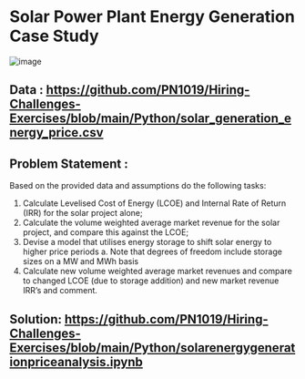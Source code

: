 # Solar Power Plant Energy Generation Case Study 



![image](https://user-images.githubusercontent.com/16081831/140916676-d3df24a7-43e7-4db8-a327-bffa53605d9c.png)



## Data : https://github.com/PN1019/Hiring-Challenges-Exercises/blob/main/Python/solar_generation_energy_price.csv
## Problem Statement :
Based on the provided data and assumptions do the following tasks:

1. Calculate Levelised Cost of Energy (LCOE) and Internal Rate of Return (IRR) for the solar project alone;
2. Calculate the volume weighted average market revenue for the solar project, and compare this against the LCOE;
3. Devise a model that utilises energy storage to shift solar energy to higher price periods
      a.  Note that degrees of freedom include storage sizes on a MW and MWh basis
4. Calculate new volume weighted average market revenues and compare to changed LCOE (due to storage addition) and new market revenue IRR’s and comment.

## Solution: https://github.com/PN1019/Hiring-Challenges-Exercises/blob/main/Python/solarenergygenerationpriceanalysis.ipynb
